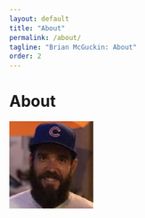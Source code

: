 ```yaml
---
layout: default
title: "About"
permalink: /about/
tagline: "Brian McGuckin: About"
order: 2
---
```

<head>
<h1>About</h1>
</head>
<body>
<img src="https://raw.githubusercontent.com/brianmcguckin/brianmcguckin.github.io/master/images/brian.png" width="30%">
</body>
